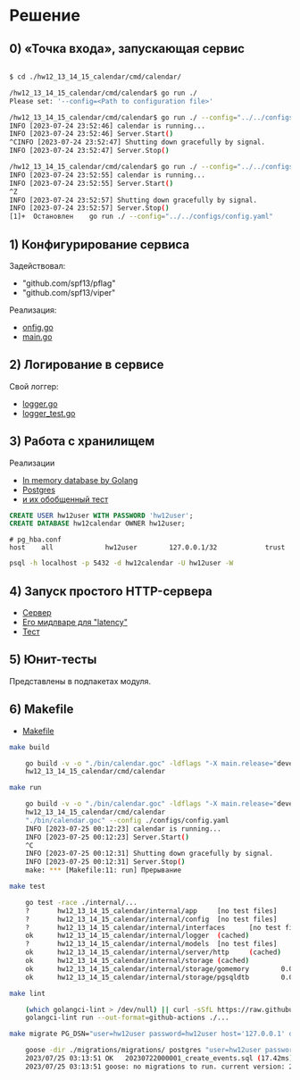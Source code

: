 # Решение

## 0) «Точка входа», запускающая сервис

```bash

$ cd ./hw12_13_14_15_calendar/cmd/calendar/

/hw12_13_14_15_calendar/cmd/calendar$ go run ./
Please set: '--config=<Path to configuration file>'

/hw12_13_14_15_calendar/cmd/calendar$ go run ./ --config="../../configs/config.yaml"
INFO [2023-07-24 23:52:46] calendar is running...
INFO [2023-07-24 23:52:46] Server.Start()
^CINFO [2023-07-24 23:52:47] Shutting down gracefully by signal.
INFO [2023-07-24 23:52:47] Server.Stop()

/hw12_13_14_15_calendar/cmd/calendar$ go run ./ --config="../../configs/config.yaml"
INFO [2023-07-24 23:52:55] calendar is running...
INFO [2023-07-24 23:52:55] Server.Start()
^Z
INFO [2023-07-24 23:52:57] Shutting down gracefully by signal.
INFO [2023-07-24 23:52:57] Server.Stop()
[1]+  Остановлен    go run ./ --config="../../configs/config.yaml"
```

## 1) Конфигурирование сервиса

Задействовал:

* "github.com/spf13/pflag"
* "github.com/spf13/viper"

Реализация:

* [onfig.go](hw12_13_14_15_calendar/internal/config/config.go)
* [main.go](hw12_13_14_15_calendar/cmd/calendar/main.go)

## 2) Логирование в сервисе

Свой логгер:

* [logger.go](hw12_13_14_15_calendar/internal/logger/logger.go)
* [logger_test.go](hw12_13_14_15_calendar/internal/logger/logger_test.go)

## 3) Работа с хранилищем

Реализации

* [In memory database by Golang](hw12_13_14_15_calendar/internal/storage/gomemory/storage.go)
* [Postgres](hw12_13_14_15_calendar/internal/storage/pgsqldtb/storage.go)
* [и их обобщенный тест](hw12_13_14_15_calendar/internal/storage/storage_test.go)

```sql
CREATE USER hw12user WITH PASSWORD 'hw12user';
CREATE DATABASE hw12calendar OWNER hw12user;
```

```text
# pg_hba.conf
host    all             hw12user        127.0.0.1/32            trust
```

```bash
psql -h localhost -p 5432 -d hw12calendar -U hw12user -W
```

## 4) Запуск простого HTTP-сервера

* [Сервер](hw12_13_14_15_calendar/internal/server/http/server.go)
* [Его мидлваре для "latency"](hw12_13_14_15_calendar/internal/server/http/middleware.go)
* [Тест](hw12_13_14_15_calendar/internal/server/http/server_test.go)

## 5) Юнит-тесты

Представлены в подпакетах модуля.

## 6) Makefile

* [Makefile](hw12_13_14_15_calendar/Makefile)

```bash
make build

    go build -v -o "./bin/calendar.goc" -ldflags "-X main.release="develop" -X main.buildDate=2023-07-25T00:11:15 -X main.gitHash=8ff86cc" ./cmd/calendar
    hw12_13_14_15_calendar/cmd/calendar

make run

    go build -v -o "./bin/calendar.goc" -ldflags "-X main.release="develop" -X main.buildDate=2023-07-25T00:12:22 -X main.gitHash=8ff86cc" ./cmd/calendar
    hw12_13_14_15_calendar/cmd/calendar
    "./bin/calendar.goc" --config ./configs/config.yaml
    INFO [2023-07-25 00:12:23] calendar is running...
    INFO [2023-07-25 00:12:23] Server.Start()
    ^C
    INFO [2023-07-25 00:12:31] Shutting down gracefully by signal.
    INFO [2023-07-25 00:12:31] Server.Stop()
    make: *** [Makefile:11: run] Прерывание

make test 

    go test -race ./internal/...
    ?       hw12_13_14_15_calendar/internal/app     [no test files]
    ?       hw12_13_14_15_calendar/internal/config  [no test files]
    ?       hw12_13_14_15_calendar/internal/interfaces      [no test files]
    ok      hw12_13_14_15_calendar/internal/logger  (cached)
    ?       hw12_13_14_15_calendar/internal/models  [no test files]
    ok      hw12_13_14_15_calendar/internal/server/http     (cached)
    ok      hw12_13_14_15_calendar/internal/storage (cached)
    ok      hw12_13_14_15_calendar/internal/storage/gomemory        0.031s
    ok      hw12_13_14_15_calendar/internal/storage/pgsqldtb        0.036s

make lint

    (which golangci-lint > /dev/null) || curl -sSfL https://raw.githubusercontent.com/golangci/golangci-lint/master/install.sh | sh -s -- -b /home/b/go/bin v1.50.1
    golangci-lint run --out-format=github-actions ./...

make migrate PG_DSN="user=hw12user password=hw12user host='127.0.0.1' database=hw12calendar"

    goose -dir ./migrations/migrations/ postgres "user=hw12user password=hw12user host='127.0.0.1' database=hw12calendar" up
    2023/07/25 03:13:51 OK   20230722000001_create_events.sql (17.42ms)
    2023/07/25 03:13:51 goose: no migrations to run. current version: 20230722000001
```

